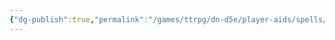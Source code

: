 ```yaml
---
{"dg-publish":true,"permalink":"/games/ttrpg/dn-d5e/player-aids/spells/level-4/aura-of-impurity/","tags":["ttrpg/dnd/5e","spell"],"noteIcon":""}
---
```


